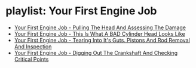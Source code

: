 # playlist: Your First Engine Job
- [Your First Engine Job - Pulling The Head And Assessing The Damage](https://youtu.be/-52h51cjv5U)
- [Your First Engine Job - This Is What A BAD Cylinder Head Looks Like](https://youtu.be/rCnmoajqMJw)
- [Your First Engine Job - Tearing Into It's Guts. Pistons And Rod Removal And Inspection](https://youtu.be/tJDMwlftNQY)
- [Your First Engine Job - Digging Out The Crankshaft And Checking Critical Points](https://youtu.be/74V46kuWX08)
